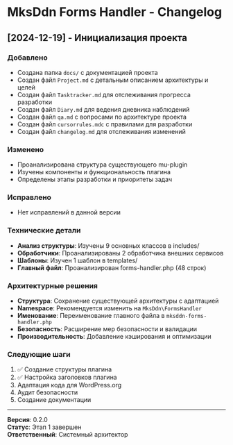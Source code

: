 # MksDdn Forms Handler - Changelog

## [2024-12-19] - Инициализация проекта

### Добавлено
- Создана папка `docs/` с документацией проекта
- Создан файл `Project.md` с детальным описанием архитектуры и целей
- Создан файл `Tasktracker.md` для отслеживания прогресса разработки
- Создан файл `Diary.md` для ведения дневника наблюдений
- Создан файл `qa.md` с вопросами по архитектуре проекта
- Создан файл `cursorrules.mdc` с правилами для разработки
- Создан файл `changelog.md` для отслеживания изменений

### Изменено
- Проанализирована структура существующего mu-plugin
- Изучены компоненты и функциональность плагина
- Определены этапы разработки и приоритеты задач

### Исправлено
- Нет исправлений в данной версии

### Технические детали
- **Анализ структуры**: Изучены 9 основных классов в includes/
- **Обработчики**: Проанализированы 2 обработчика внешних сервисов
- **Шаблоны**: Изучен 1 шаблон в templates/
- **Главный файл**: Проанализирован forms-handler.php (48 строк)

### Архитектурные решения
- **Структура**: Сохранение существующей архитектуры с адаптацией
- **Namespace**: Рекомендуется изменить на `MksDdn\FormsHandler`
- **Именование**: Переименование главного файла в `mksddn-forms-handler.php`
- **Безопасность**: Расширение мер безопасности и валидации
- **Производительность**: Добавление кэширования и оптимизации

### Следующие шаги
1. ✅ Создание структуры плагина
2. ✅ Настройка заголовков плагина
3. Адаптация кода для WordPress.org
4. Аудит безопасности
5. Создание документации

---

**Версия**: 0.2.0  
**Статус**: Этап 1 завершен  
**Ответственный**: Системный архитектор 